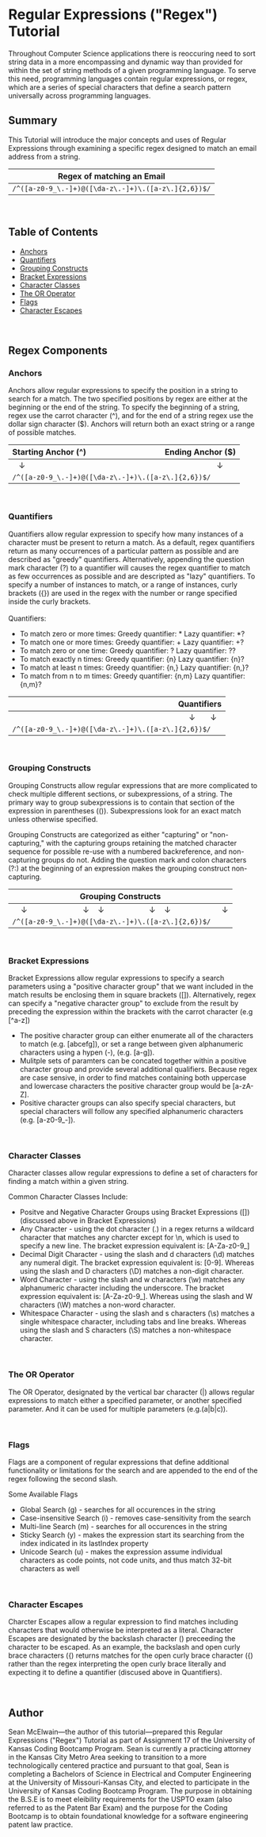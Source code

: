 # Regular Expressions ("Regex") Tutorial

Throughout Computer Science applications there is reoccuring need to sort string data in a more encompassing and dynamic way than provided for within the set of string methods of a given programming language.  To serve this need, programming languages contain regular expressions, or regex, which are a series of special characters that define a search pattern universally across programming languages. 

## Summary

This Tutorial will introduce the major concepts and uses of Regular Expressions through examining a specific regex designed to match an email address from a string.  

|Regex of matching an Email  |
| ------------------------------------- |
| `/^([a-z0-9_\.-]+)@([\da-z\.-]+)\.([a-z\.]{2,6})$/`        |


<br>

## Table of Contents

- [Anchors](#anchors)
- [Quantifiers](#quantifiers)
- [Grouping Constructs](#grouping-constructs)
- [Bracket Expressions](#bracket-expressions)
- [Character Classes](#character-classes)
- [The OR Operator](#the-or-operator)
- [Flags](#flags)
- [Character Escapes](#character-escapes)

<br>

## Regex Components

### Anchors
Anchors allow regular expressions to specify the position in a string to search for a match.  The two specified positions by regex are either at the beginning or the end of the string.  To specify the beginning of a string, regex use the carrot character (^), and for the end of a string regex use the dollar sign character ($).  Anchors will return both an exact string or a range of possible matches.



|Starting Anchor (^) &nbsp;&nbsp;&nbsp;&nbsp;&nbsp;&nbsp;&nbsp;&nbsp;&nbsp;&nbsp;&nbsp;&nbsp;&nbsp;&nbsp;&nbsp;&nbsp;&nbsp;&nbsp;&nbsp;&nbsp;&nbsp;&nbsp;&nbsp;&nbsp;&nbsp;&nbsp;&nbsp;&nbsp;&nbsp;&nbsp;&nbsp;&nbsp;&nbsp;&nbsp;&nbsp; Ending Anchor ($)|
| ----------------------------------------------------|
|&nbsp;&nbsp; ↓ &nbsp;&nbsp;&nbsp;&nbsp;&nbsp;&nbsp;&nbsp;&nbsp;&nbsp;&nbsp;&nbsp;&nbsp;&nbsp;&nbsp;&nbsp;&nbsp;&nbsp;&nbsp;&nbsp;&nbsp;&nbsp;&nbsp;&nbsp;&nbsp;&nbsp;&nbsp;&nbsp;&nbsp;&nbsp;&nbsp;&nbsp;&nbsp;&nbsp;&nbsp;&nbsp;&nbsp;&nbsp;&nbsp;&nbsp;&nbsp;&nbsp;&nbsp;&nbsp;&nbsp;&nbsp;&nbsp;&nbsp;&nbsp;&nbsp;&nbsp;&nbsp;&nbsp;&nbsp;&nbsp;&nbsp;&nbsp;&nbsp;&nbsp;&nbsp;&nbsp;&nbsp;&nbsp;&nbsp;&nbsp;&nbsp;&nbsp;&nbsp;&nbsp;&nbsp;&nbsp;&nbsp;&nbsp;&nbsp;&nbsp;&nbsp;&nbsp;&nbsp;&nbsp;&nbsp;&nbsp;&nbsp;&nbsp;&nbsp;&nbsp;&nbsp;&nbsp;&nbsp;&nbsp;&nbsp;↓                                                 |
|`/^([a-z0-9_\.-]+)@([\da-z\.-]+)\.([a-z\.]{2,6})$/`  |


<br>

### Quantifiers

Quantifiers allow regular expression to specify how many instances of a character must be present to return a match. As a default, regex quantifiers return as many occurrences of a particular pattern as possible and are described as "greedy" quantifiers.  Alternatively, appending the question mark character (?) to a quantifier will causes the regex quantifier to match as few occurrences as possible and are descripted as "lazy" quantifiers. To specify a number of instances to match, or a range of instances, curly brackets ({}) are used in the regex with the number or range specified inside the curly brackets. 
<br><br>
Quantifiers:
- To match zero or more times: 
Greedy quantifier: * Lazy quantifier: *?
- To match one or more times: Greedy quantifier: + Lazy quantifier: +?
- To match zero or one time: Greedy quantifier: ? Lazy quantifier: ??
- To match exactly n times: Greedy quantifier: {n} Lazy quantifier: {n}?
- To match at least n times: Greedy quantifier: {n,} Lazy quantifier: {n,}?
- To match from n to m times: Greedy quantifier: {n,m} Lazy quantifier: {n,m}?



| &nbsp;&nbsp;&nbsp;&nbsp;&nbsp;&nbsp;&nbsp;&nbsp;&nbsp;&nbsp;&nbsp;&nbsp;&nbsp;&nbsp;&nbsp;&nbsp;&nbsp;&nbsp;&nbsp;&nbsp;&nbsp;&nbsp;&nbsp;&nbsp;&nbsp;&nbsp;&nbsp;&nbsp;&nbsp;&nbsp;&nbsp;&nbsp;&nbsp;&nbsp;&nbsp;&nbsp;&nbsp;&nbsp;&nbsp;&nbsp;&nbsp;&nbsp;&nbsp;&nbsp;&nbsp;&nbsp;&nbsp;&nbsp;&nbsp;&nbsp;&nbsp;&nbsp;&nbsp;&nbsp;&nbsp;&nbsp;&nbsp;&nbsp;&nbsp;&nbsp;&nbsp;&nbsp;&nbsp;&nbsp;&nbsp;&nbsp;&nbsp;&nbsp;&nbsp;&nbsp;&nbsp;&nbsp;&nbsp;&nbsp;&nbsp;&nbsp;&nbsp;  Quantifiers|
| ----------------------------------------------------|
|&nbsp;&nbsp;&nbsp;&nbsp;&nbsp;&nbsp;&nbsp;&nbsp;&nbsp;&nbsp;&nbsp;&nbsp;&nbsp;&nbsp;&nbsp;&nbsp;&nbsp;&nbsp;&nbsp;&nbsp;&nbsp;&nbsp;&nbsp;&nbsp;&nbsp;&nbsp;&nbsp;&nbsp;&nbsp;&nbsp;&nbsp;&nbsp;&nbsp;&nbsp;&nbsp;&nbsp;&nbsp;&nbsp;&nbsp;&nbsp;&nbsp;&nbsp;&nbsp;&nbsp;&nbsp;&nbsp;&nbsp;&nbsp;&nbsp;&nbsp;&nbsp;&nbsp;&nbsp;&nbsp;&nbsp;&nbsp;&nbsp;&nbsp;&nbsp;&nbsp;&nbsp;&nbsp;&nbsp;&nbsp;&nbsp;&nbsp;&nbsp;&nbsp;&nbsp;&nbsp;&nbsp;&nbsp;&nbsp;&nbsp;&nbsp;&nbsp;&nbsp;&nbsp;&nbsp;&nbsp;&nbsp;&nbsp; ↓ &nbsp;&nbsp;&nbsp;&nbsp;&nbsp; ↓ |
|`/^([a-z0-9_\.-]+)@([\da-z\.-]+)\.([a-z\.]{2,6})$/`  |

<br>

### Grouping Constructs

Grouping Constructs allow regular expressions that are more complicated to check multiple different sections, or subexpressions, of a string.  The primary way to group subexpressions is to contain that section of the expression in parentheses (()). Subexpressions look for an exact match unless otherwise specified.  

Grouping Constructs are categorized as either "capturing" or "non-capturing," with the capturing groups retaining the matched character sequence for possible re-use with a numbered backreference, and non-capturing groups do not.  Adding the question mark and colon characters (?:) at the beginning of an expression makes the grouping construct non-capturing. 
 
| Grouping Constructs 
| ----------------------------------------------------|
|&nbsp;&nbsp;&nbsp; ↓ &nbsp;&nbsp;&nbsp;&nbsp;&nbsp;&nbsp;&nbsp;&nbsp;&nbsp;&nbsp;&nbsp;&nbsp;&nbsp;&nbsp;&nbsp;&nbsp;&nbsp;&nbsp;&nbsp;&nbsp;&nbsp;&nbsp;&nbsp;&nbsp; ↓ &nbsp;&nbsp; ↓ &nbsp;&nbsp;&nbsp;&nbsp;&nbsp;&nbsp;&nbsp;&nbsp;&nbsp;&nbsp;&nbsp;&nbsp;&nbsp;&nbsp;&nbsp;&nbsp;&nbsp;&nbsp;&nbsp; ↓ &nbsp;&nbsp; ↓ &nbsp;&nbsp;&nbsp;&nbsp;&nbsp;&nbsp;&nbsp;&nbsp;&nbsp;&nbsp;&nbsp;&nbsp;&nbsp;&nbsp;&nbsp;&nbsp;&nbsp;&nbsp;&nbsp;&nbsp;&nbsp;&nbsp; ↓ |
|`/^([a-z0-9_\.-]+)@([\da-z\.-]+)\.([a-z\.]{2,6})$/`  |

<br>

### Bracket Expressions

Bracket Expressions allow regular expressions to specify a search parameters using a "positive character group" that we want included in the match results be enclosing them in square brackets ([]).  Alternatively, regex can specify a "negative character group" to exclude from the result by preceding the expression within the brackets with the carrot character (e.g [^a-z])
- The positive character group can either enumerate all of the characters to match (e.g. [abcefg]), or set a range between given alphanumeric characters using a hypen (-), (e.g. [a-g]). 
- Mulitple sets of paramters can be concated together within a positive character group and provide several additional qualifiers.  Because regex are case sensive, in order to find matches containing both uppercase and lowercase characters the positive character group would be [a-zA-Z].
- Positive character groups can also specify special characters, but special characters will follow any specified alphanumeric characters (e.g. [a-z0-9_-]). 

<br>


### Character Classes

Character classes allow regular expressions to define a set of characters for finding a match within a given string. 

Common Character Classes Include:
- Positve and Negative Character Groups using Bracket Expressions ([]) (discussed above in Bracket Expressions)
- Any Character - using the dot character (.) in a regex returns a wildcard character that matches any charcter except for \n, which is used to specify a new line. The bracket expression equivalent is: [A-Za-z0-9_]
- Decimal Digit Character - using the slash and d characters (\d) matches any numeral digit. The bracket expression equivalent is: [0-9].  Whereas using the slash and D characters (\D) matches a non-digit character.
- Word Character - using the slash and w characters (\w) matches any alphanumeric character including the underscore.  The bracket expression equivalent is: [A-Za-z0-9_]. Whereas using the slash and W characters (\W) matches a non-word character.
- Whitespace Character - using the slash and s characters (\s) matches a single whitespace character, including tabs and line breaks. Whereas using the slash and S characters (\S) matches a non-whitespace character.

<br>

### The OR Operator

The OR Operator, designated by the vertical bar character (|) allows regular expressions to match either a specified parameter, or another specified parameter.  And it can be used for multiple parameters (e.g.(a|b|c)).

<br>

### Flags

Flags are a component of regular expressions that define additional functionality or limitations for the search and are appended to the end of the regex following the second slash.  

Some Available Flags
- Global Search (g) - searches for all occurences in the string
- Case-insensitive Search (i) - removes case-sensitivity from the search
- Multi-line Search (m) - searches for all occurences in the string
- Sticky Search (y) - makes the expression start its searching from the index indicated in its lastIndex property
- Unicode Search (u) - makes the expression assume individual characters as code points, not code units, and thus match 32-bit characters as well

<br>

### Character Escapes

Charcter Escapes allow a regular expression to find matches including characters that would otherwise be interpreted as a literal.  Character Escapes are designated by the backslash character (\) preceeding the character to be escaped. As an example, the backslash and open curly brace characters (\{) returns matches for the open curly brace character ({) rather than the regex interpreting the open curly brace literally and expecting it to define a quantifier (discused above in Quantifiers).

<br>

## Author

Sean McElwain—the author of this tutorial—prepared this Regular Expressions ("Regex") Tutorial as part of Assignment 17 of the University of Kansas Coding Bootcamp Program.  Sean is currently a practicing attorney in the Kansas City Metro Area seeking to transition to a more technologically centered practice and pursuant to that goal, Sean is completing a Bachelors of Science in Electrical and Computer Engineering at the University of Missouri-Kansas City, and elected to participate in the University of Kansas Coding Bootcamp Program.  The purpose in obtaining the B.S.E is to meet eleibility requirements for the USPTO exam (also referred to as the Patent Bar Exam) and the purpose for the Coding Bootcamp is to obtain foundational knowledge for a software engineering patent law practice. 

